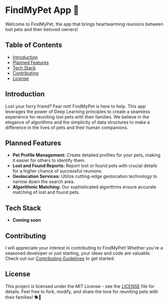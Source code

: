 # FindMyPet App 🐾

Welcome to FindMyPet, the app that brings heartwarming reunions between lost pets and their beloved owners! 
## Table of Contents

- [Introduction](#introduction)
- [Planned Features](#planned-features)
- [Tech Stack](#tech-stack)
- [Contributing](#contributing)
- [License](#license)

## Introduction

Lost your furry friend? Fear not! FindMyPet is here to help. This app leverages the power of Deep Learning principles to create a seamless experience for reuniting lost pets with their families. We believe in the elegance of algorithms and the simplicity of data structures to make a difference in the lives of pets and their human companions.

## Planned Features

- **Pet Profile Management:** Create detailed profiles for your pets, making it easier for others to identify them.
- **Lost and Found Reports:** Report lost or found pets with crucial details for a higher chance of successful reunions.
- **Geolocation Services:** Utilize cutting-edge geolocation technology to narrow down the search area.
- **Algorithmic Matching:** Our sophisticated algorithms ensure accurate matching of lost and found pets.

## Tech Stack

- **Coming soon**

## Contributing

I will appreciate your interest in contributing to FindMyPet! Whether you're a seasoned developer or just starting, your ideas and code are valuable. Check out our [Contributing Guidelines](CONTRIBUTING.md) to get started.

## License

This project is licensed under the MIT License - see the [LICENSE](LICENSE) file for details. Feel free to fork, modify, and share the love for reuniting pets with their families! 🐕🏡
